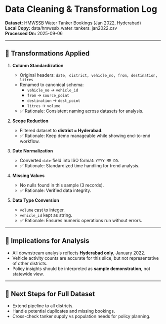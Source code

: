 ﻿# Data Cleaning & Transformation Log

**Dataset:** HMWSSB Water Tanker Bookings (Jan 2022, Hyderabad)  
**Local Copy:** data/hmwssb_water_tankers_jan2022.csv  
**Processed On:** 2025-09-06  

---

## 🔹 Transformations Applied

1. **Column Standardization**
   - Original headers: `date, district, vehicle_no, from, destination, litres`
   - Renamed to canonical schema:
     - `vehicle_no` → `vehicle_id`
     - `from` → `source_point`
     - `destination` → `dest_point`
     - `litres` → `volume`
   - ✅ Rationale: Consistent naming across datasets for analysis.

2. **Scope Reduction**
   - Filtered dataset to **district = Hyderabad**.
   - ✅ Rationale: Keep demo manageable while showing end-to-end workflow.

3. **Date Normalization**
   - Converted `date` field into ISO format: `YYYY-MM-DD`.
   - ✅ Rationale: Standardized time handling for trend analysis.

4. **Missing Values**
   - No nulls found in this sample (3 records).
   - ✅ Rationale: Verified data integrity.

5. **Data Type Conversion**
   - `volume` cast to integer.  
   - `vehicle_id` kept as string.  
   - ✅ Rationale: Ensures numeric operations run without errors.

---

## 🔹 Implications for Analysis

- All downstream analysis reflects **Hyderabad only**, January 2022.  
- Vehicle activity counts are accurate for this slice, but not representative of other districts.  
- Policy insights should be interpreted as **sample demonstration**, not statewide view.  

---

## 🔹 Next Steps for Full Dataset
- Extend pipeline to all districts.  
- Handle potential duplicates and missing bookings.  
- Cross-check tanker supply vs population needs for policy planning.
